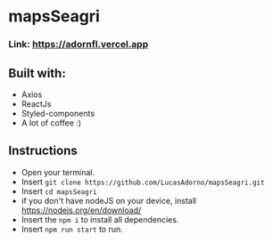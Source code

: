 # mapsSeagri

### Link: https://adornfl.vercel.app

## Built with:

- Axios
- ReactJs
- Styled-components
- A lot of coffee :)

## Instructions

- Open your terminal.
- Insert `git clone https://github.com/LucasAdorno/mapsSeagri.git`
- Insert `cd mapsSeagri`
- if you don't have nodeJS on your device, install https://nodejs.org/en/download/
- Insert the `npm i` to install all dependencies.
- Insert `npm run start` to run.
